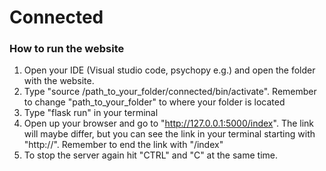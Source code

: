 # Connected
### How to run the website
1. Open your IDE (Visual studio code, psychopy e.g.) and open the folder with the website. 
2. Type "source /path_to_your_folder/connected/bin/activate". Remember to change "path_to_your_folder" to where your folder is located
3. Type "flask run" in your terminal
4. Open up your browser and go to "http://127.0.0.1:5000/index". The link will maybe differ, but you can see the link in your terminal starting with "http://". Remember to end the link with "/index"
5. To stop the server again hit "CTRL" and "C" at the same time. 
 